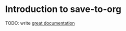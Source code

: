 # Introduction to save-to-org

TODO: write [great documentation](http://jacobian.org/writing/what-to-write/)
